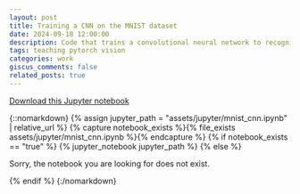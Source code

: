 ```yaml
---
layout: post
title: Training a CNN on the MNIST dataset
date: 2024-09-18 12:00:00
description: Code that trains a convolutional neural network to recognize hand-written digits. This notebook is adapted from some guest lectures I gave for courses for which I served as a TA.
tags: teaching pytorch vision
categories: work
giscus_comments: false
related_posts: true
---
```


<a href="{{ '/assets/downloads/mnist_cnn.ipynb' | relative_url }}" download="mnist_cnn.ipynb">Download this Jupyter notebook</a>

{::nomarkdown}
{% assign jupyter_path = "assets/jupyter/mnist_cnn.ipynb" | relative_url %}
{% capture notebook_exists %}{% file_exists assets/jupyter/mnist_cnn.ipynb %}{% endcapture %}
{% if notebook_exists == "true" %}
{% jupyter_notebook jupyter_path %}
{% else %}

<p>Sorry, the notebook you are looking for does not exist.</p>
{% endif %}
{:/nomarkdown}
